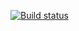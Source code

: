 [![Build status](https://ci.appveyor.com/api/projects/status/8tldqe5wr9y3fcf8?svg=true)](https://ci.appveyor.com/project/dotps1/psgist)